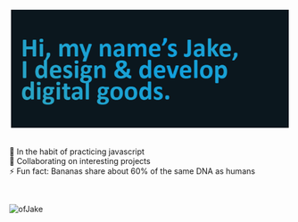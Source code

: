[<img align="left" alt="JakeRMiller site header" src="https://raw.githubusercontent.com/ofjake/ofjake/refs/heads/main/header.png" />](https://JakeRMiller.com/) 
<p>&nbsp;</p>
🌱 In the habit of practicing javascript<br>
👯 Collaborating on interesting projects<br>
⚡ Fun fact: Bananas share about 60% of the same DNA as humans<br><p>&nbsp;</p>

[<img align="left" alt="ofJake" src="https://img.shields.io/badge/ofJake.com-website-brightgreen" />](https://JakeRMiller.com/) 

